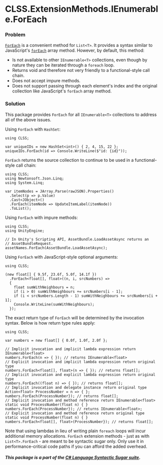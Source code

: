 ﻿# CLSS.ExtensionMethods.IEnumerable.ForEach

### Problem

[`ForEach`](https://docs.microsoft.com/en-us/dotnet/api/system.collections.generic.list-1.foreach) is a convenient method for `List<T>`. It provides a syntax similar to JavaScript's [`forEach`](https://developer.mozilla.org/en-US/docs/Web/JavaScript/Reference/Global_Objects/Array/forEach) array method. However, by default, this method:

- Is not available to other `IEnumerable<T>` collections, even though by nature they can be iterated through a `foreach` loop.
- Returns void and therefore not very friendly to a functional-style call chain.
- Does not accept impure methods.
- Does not support passing through each element's index and the original collection like JavaScript's `forEach` array method.

### Solution

This package provides `ForEach` for all `IEnumerable<T>` collections to address all of the above issues.

Using `ForEach` with `HashSet`:

```
using CLSS;

var uniqueIDs = new HashSet<int>() { 2, 4, 15, 22 };
uniqueIDs.ForEach(id => Console.WriteLine($"id: {id}"));
```
`ForEach` returns the source collection to continue to be used in a functional-style call chain:

```
using CLSS;
using Newtonsoft.Json.Linq;
using System.Linq;

var itemNodes = JArray.Parse(rawJSON).Properties()
  .Select(p => p.Value)
  .Cast<JObject>()
  .ForEach(itemNode => UpdateItemLabel(itemNode))
  .ToList();
```

Using `ForEach` with impure methods:

```
using CLSS;
using UnityEngine;

// In Unity's Scripting API, AssetBundle.LoadAssetAsync returns an
// AssetBundleRequest.
assetNames.ForEach(AssetBundle.LoadAssetAsync);
```

Using `ForEach` with JavaScript-style optional arguments:

```
using CLSS;

(new float[] { 9.5f, 23.6f, 5.0f, 14.1f })
  .ForEach<float[], float>((n, i, srcNumbers) =>
  {
    float sumWithNeighbours = n;
    if (i > 0) sumWithNeighbours += srcNumbers[i - 1];
    if (i < srcNumbers.Length - 1) sumWithNeighbours += srcNumbers[i + 1];
    Console.WriteLine(sumWithNeighbours);
  });
```

The exact return type of `ForEach` will be determined by the invocation syntax. Below is how return type rules apply:

```
using CLSS;

var numbers = new float[] { 0.0f, 1.0f, 2.0f };

// Implicit invocation and implicit lambda expression return IEnumerable<float>
numbers.ForEach(n => { }); // returns IEnumerable<float>
// Explicit invocation and implicit lambda expression return original type
numbers.ForEach<float[], float>(n => { }); // returns float[];
// Implicit invocation and explicit lambda expression return original type
numbers.ForEach((float n) => { }); // returns float[];
// Implicit invocation and delegate instance return original type
Action<float> ProcessNumber = n => { };
numbers.ForEach(ProcessNumber}); // returns float[];
// Implicit invocation and method reference return IEnumerable<float>
static void ProcessNumber(float n) { }
numbers.ForEach(ProcessNumber}); // returns IEnumerable<float>;
// Explicit invocation and method reference return original type
static void ProcessNumber(float n) { }
numbers.ForEach<float[], float>(ProcessNumber}); // returns float[];
```

Note that using lambdas in lieu of writing plain `foreach` loops will incur additional memory allocations. `ForEach` extension methods - just as with `List<T>.ForEach` - are meant to be syntactic sugar only. Only use it in performance-critical code paths if you can afford the added overhead.

##### This package is a part of the [C# Language Syntactic Sugar suite](https://github.com/tonygiang/CLSS).